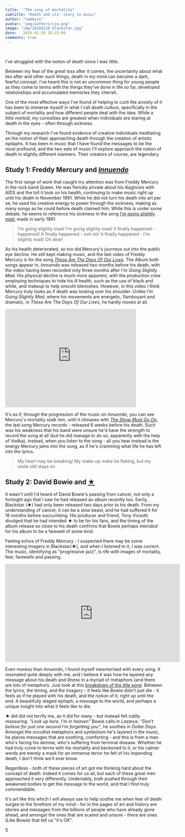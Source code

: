 ```yaml
---
title:  "The song of mortality"
subtitle: "Death and its' story in music"
author: "Sammyjo"
avatar: "img/authors/sjo.png"
image: "img/20160120_blackstar.jpg"
date:   2016-01-20 10:32:00
comments: true
---
```

&nbsp;

I've struggled with the notion of death since I was little.
 
Between my fear of the _great loss_ after it comes, the uncertainty about what lies after and other such things, death in my mind can become a dark, fearful concept. I've heard this is not an uncommon thing for young people as they come to terms with the things they've done in life so far, developed relationships and accumulated memories they cherish.

One of the most effective ways I've found of helping to curb the anxiety of it has been to immerse myself in what I call _death culture_, specifically in the subject of mortality and how different people deal with the idea. While a little morbid, my curiosities are greatest when individuals are staring at death in the eyes - often through sickness.

Through my research I've found evidence of creative individuals meditating on the notion of their approaching death through the creation of artistic epitaphs. It has been in music that I have found the messages to be the most profound, and the two sets of music I'll explore approach the notion of death in slightly different manners. Their creators of course, are legendary.

## Study 1: Freddy Mercury and [_Innuendo_](https://www.youtube.com/watch?v=g2N0TkfrQhY&list=PL2tMgWgIvcWk84VJAsBjMZdnmdEa95pUK)

The first range of work that caught my attention was from Freddy Mercury in the rock band Queen. He was fiercely private about his diagnosis with AIDS and the toll it took on his health, continuing to make music right up until his death in November 1991. 
While he did not turn his death into art per se, he used his creative energy to power through the sickness, making as many songs as he could before death claimed him. While this is under some debate, he seems to reference his sickness in the song [_I'm going slightly mad_](https://en.wikipedia.org/wiki/I%27m_Going_Slightly_Mad), made in early 1991. 

>I'm going slightly mad/
 I'm going slightly mad/
 It finally happened - happened/
 It finally happened - ooh oh/
 It finally happened - I'm slightly mad/
 Oh dear!

As his health deteriorated, so too did Mercury's journeys out into the public eye decline. He still kept making music, and the last video of Freddy Mercury is for the song [_These Are The Days Of Our Lives_](https://en.wikipedia.org/wiki/These_Are_the_Days_of_Our_Lives). The Album both songs appear in, _Innuendo_ was released two months before his death, with the video having been recorded only three months after _I'm Going Slightly Mad_. 
His physical decline is much more apparent, with the production crew employing techniques to hide his ill health, such as the use of black and white, and makeup to help smooth blemishes. However, in this video I think Mercury truly looks as if death was looking over his shoulder. Unlike _I'm Going Slightly Mad_, where his movements are energetic, flamboyant and dramatic, in _These Are The Days Of Our Lives_, he hardly moves at all.

<iframe width="420" height="315" src="https://www.youtube.com/embed/oB4K0scMysc" frameborder="0" allowfullscreen="allowfullscreen"> </iframe>

It's as if, through the progression of the music on _Innuendo_, you can see Mercury's mortality stalk him, until it climaxes with [_The Show Must Go On_](https://en.wikipedia.org/wiki/The_Show_Must_Go_On_\(Queen_song\)), the last song Mercury records - released 6 weeks before his death. Such was his weakness that his band were unsure he'd have the strength to record the song at all (but he did manage to do so, apparently with the help of Vodka). Instead, when you listen to the song - all you hear instead is the energy Mercury jams into the song, as if he's cramming what life he has left into the lyrics.
 
 >My heart may be breaking/ My make-up make be flaking, but my smile still stays on
  
## Study 2: David Bowie and [★](https://www.youtube.com/watch?v=kszLwBaC4Sw&list=PLvQskJAg3ncLHZYu9cmjvgFFOroZMwkIZ)
  
It wasn't until I'd heard of David Bowie's passing from cancer, not only a fortnight ago that I saw he had released an album recently too. Eerily, Blackstar (★) had only been released two days prior to his death. From my understanding of cancer, it can be a slow beast, and he had suffered it for 18 months before succumbing. 
His producer and friend, Tony Vicsotti divulged that he had intended ★ to be for his fans, and the timing of the album release so close to his death confirms that Bowie perhaps _intended_ for his album to be a farewell of some kind.

Feeling echos of Freddy Mercury - I suspected there may be some interesting imagery in Blackstar(★), and when I listened to it, I was correct. The music, identifying as "progressive jazz", is rife with images of mortality, fear, farewells and passing.

<iframe width="560" height="315" src="https://www.youtube.com/embed/y-JqH1M4Ya8" frameborder="0"  allowfullscreen="allowfullscreen"> </iframe>

Even moreso than _Innuendo_, I found myself mesmerised with every song. It resonated quite deeply with me, and I believe it was how he layered any message about his death and illness in a myriad of metaphors (and there are _lots_ of metaphors. Just look at this [breakdown of the title song](http://flavorwire.com/548737/deconstructing-the-imagery-in-david-bowies-blackstar-video). Between the lyrics, the timing, and the imagery - it feels like Bowie didn't just die - it feels as if he played with his death, and the notion of it, right up until the end. A beautifully staged epitaph, a message to the world, and perhaps a unique insight into what it feels like to die.

★ did did not terrify me, as it did for many - but instead felt oddly reassuring. _"Look up here, I'm in heaven"_ Bowie calls in _Lazarus_. _"Don't believe for just one second I'm forgetting you"_, he soothes in _Dollar Days_. Amongst the occultist metaphors and symbolism he's layered in the music, he places messages that are soothing, comforting - and this is from a man who's facing his demise, who's suffering from terminal disease. Whether he had truly come to terms with his mortality and beckoned to it, or his calmer words are merely a mask for an immense terror he felt of his impending death, I don't think we'll ever know.
 
Regardless - both of these pieces of art got me thinking hard about the concept of death. Indeed it comes for us all, but each of these great men approached it very differently. Undeniably, both pushed through their weakened bodies to get the message to the world, and that I find truly commendable. 

It's art like this which I will always use to help soothe me when fear of death surges to the forefront of my mind - for in the pages of art and history are stories and messages from the billions of people who have already gone ahead, and amongst the ones that are scared and unsure - there are ones (Like Bowie) that tell us "it's OK".

S
